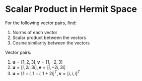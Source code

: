 # Scalar Product in Hermit Space

For the following vector pairs, find:

1. Norms of each vector
2. Scalar product between the vectors
3. Cosine similarity between the vectors

Vector pairs:

1. $\mathbf{u} = [1, 2, 3], \mathbf{v} = [1, -2, 3]$
2. $\mathbf{u} = [i, 2i, 3i], \mathbf{v} = [i, -2i, 3i]$
3. $\mathbf{u} = [1 + i, 1-i, 1 + 2i]^T, \mathbf{v} = [i, i, i]^T$
